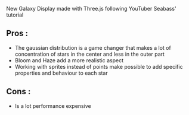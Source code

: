 New Galaxy Display made with Three.js following YouTuber Seabass' tutorial

## Pros : 

* The gaussian distribution is a game changer that makes a lot of concentration of stars in the center and less in the outer part
* Bloom and Haze add a more realistic aspect
* Working with sprites instead of points make possible to add specific properties and behaviour to each star

## Cons : 
* Is a lot performance expensive
